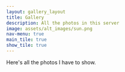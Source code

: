 ```yaml
---
layout: gallery_layout
title: Gallery
description: All the photos in this server
image: assets/alt_images/sun.png
nav-menu: true
main_tile: true
show_tile: true
---
```


Here's all the photos I have to show.
